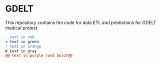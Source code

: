 # GDELT

This repository contains the code for data ETL and predictions for GDELT medical protest. 

```diff
- text in red
+ text in green
! text in orange
# text in gray
@@ text in purple (and bold)@@
```
